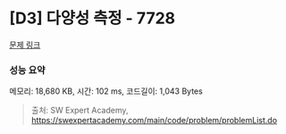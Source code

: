 # [D3] 다양성 측정 - 7728 

[문제 링크](https://swexpertacademy.com/main/code/problem/problemDetail.do?contestProbId=AWq40NEKLyADFARG) 

### 성능 요약

메모리: 18,680 KB, 시간: 102 ms, 코드길이: 1,043 Bytes



> 출처: SW Expert Academy, https://swexpertacademy.com/main/code/problem/problemList.do